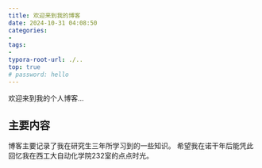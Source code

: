 ```yaml
---
title: 欢迎来到我的博客
date: 2024-10-31 04:08:50
categories:
- 
tags: 
- 
typora-root-url: ./..
top: true
# password: hello
---
```

欢迎来到我的个人博客...

## 主要内容
博客主要记录了我在研究生三年所学习到的一些知识。
希望我在诺干年后能凭此回忆我在西工大自动化学院232室的点点时光。